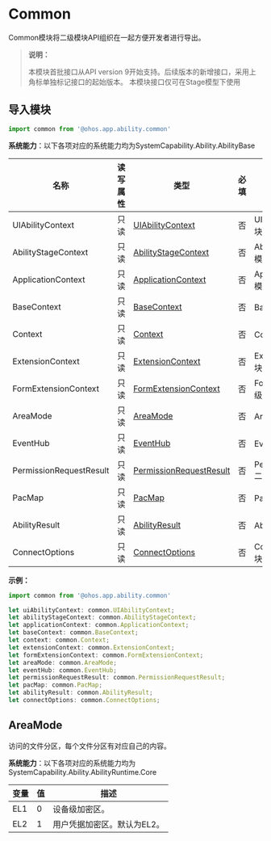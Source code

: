 # Common

Common模块将二级模块API组织在一起方便开发者进行导出。

> **说明：**
> 
> 本模块首批接口从API version 9开始支持。后续版本的新增接口，采用上角标单独标记接口的起始版本。
> 本模块接口仅可在Stage模型下使用

## 导入模块

```ts
import common from '@ohos.app.ability.common'
```

**系统能力**：以下各项对应的系统能力均为SystemCapability.Ability.AbilityBase

| 名称        | 读写属性 | 类型                 | 必填 | 描述                                                         |
| ----------- | -------- | -------------------- | ---- | ------------------------------------------------------------ |
| UIAbilityContext    | 只读     | [UIAbilityContext](js-apis-inner-application-uiAbilityContext.md)               | 否   | UIAbilityContext二级模块。                                |
| AbilityStageContext   | 只读     | [AbilityStageContext](js-apis-inner-application-abilityStageContext.md)               | 否   | AbilityStageContext二级模块。 |
| ApplicationContext   | 只读     | [ApplicationContext](js-apis-inner-application-applicationContext.md)               | 否   | ApplicationContext二级模块。 |
| BaseContext   | 只读     | [BaseContext](js-apis-inner-application-baseContext.md)               | 否   | BaseContext二级模块。 |
| Context   | 只读     | [Context](js-apis-inner-application-context.md)               | 否   | Context二级模块。 |
| ExtensionContext   | 只读     | [ExtensionContext](js-apis-inner-application-extensionContext.md)               | 否   | ExtensionContext二级模块。 |
| FormExtensionContext   | 只读     | [FormExtensionContext](js-apis-inner-application-formExtensionContext.md)               | 否   | FormExtensionContext二级模块。 |
| AreaMode   | 只读     | [AreaMode](#areamode)               | 否   | AreaMode枚举值。 |
| EventHub   | 只读     | [EventHub](js-apis-inner-application-eventHub.md)               | 否   | EventHub二级模块。 |
| PermissionRequestResult   | 只读     | [PermissionRequestResult](js-apis-inner-application-permissionRequestResult.md)               | 否   | PermissionRequestResult二级模块。 |
| PacMap   | 只读     | [PacMap](js-apis-inner-ability-dataAbilityHelper.md#PacMap)               | 否   | PacMap二级模块。 |
| AbilityResult   | 只读     | [AbilityResult](js-apis-inner-ability-abilityResult.md)               | 否   | AbilityResult二级模块。 |
| ConnectOptions   | 只读     | [ConnectOptions](js-apis-inner-ability-connectOptions.md)               | 否   | ConnectOptions二级模块。 |

**示例：**
```ts
import common from '@ohos.app.ability.common'

let uiAbilityContext: common.UIAbilityContext;
let abilityStageContext: common.AbilityStageContext;
let applicationContext: common.ApplicationContext;
let baseContext: common.BaseContext;
let context: common.Context;
let extensionContext: common.ExtensionContext;
let formExtensionContext: common.FormExtensionContext;
let areaMode: common.AreaMode;
let eventHub: common.EventHub;
let permissionRequestResult: common.PermissionRequestResult;
let pacMap: common.PacMap;
let abilityResult: common.AbilityResult;
let connectOptions: common.ConnectOptions;
```

## AreaMode

访问的文件分区，每个文件分区有对应自己的内容。

**系统能力**：以下各项对应的系统能力均为SystemCapability.Ability.AbilityRuntime.Core

| 变量            | 值    | 描述            |
| --------------- | ---- | --------------- |
| EL1             | 0    | 设备级加密区。   |
| EL2             | 1    | 用户凭据加密区。默认为EL2。 |